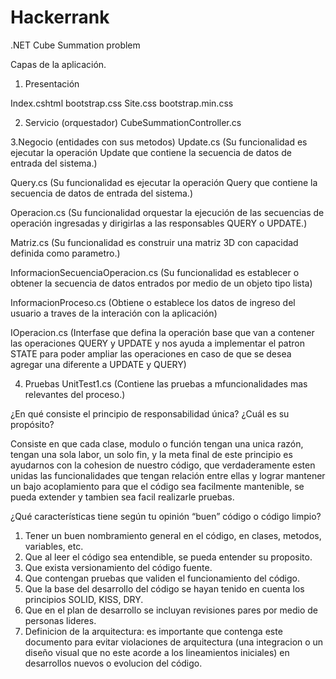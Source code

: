 # Hackerrank
.NET Cube Summation problem


Capas de la aplicación.
1. Presentación

Index.cshtml
bootstrap.css
Site.css
bootstrap.min.css

2. Servicio (orquestador)
CubeSummationController.cs

3.Negocio (entidades con sus metodos)
Update.cs (Su funcionalidad es ejecutar la operación Update que contiene la secuencia de datos de entrada del sistema.)

Query.cs (Su funcionalidad es ejecutar la operación Query que contiene la secuencia de datos de entrada del sistema.)

Operacion.cs (Su funcionalidad orquestar la ejecución de las secuencias de operación ingresadas y dirigirlas a las responsables QUERY o UPDATE.)

Matriz.cs (Su funcionalidad es construir una matriz 3D con capacidad definida como parametro.)

InformacionSecuenciaOperacion.cs (Su funcionalidad es establecer o obtener la secuencia de datos entrados por medio de un objeto tipo lista)

InformacionProceso.cs (Obtiene o establece los datos de ingreso del usuario a traves de la interación con la aplicación)

IOperacion.cs (Interfase que defina la operación base que van a contener las operaciones QUERY y UPDATE y nos ayuda a implementar el patron STATE para poder ampliar las operaciones en caso de que se desea agregar una diferente a UPDATE y QUERY)

4.  Pruebas
UnitTest1.cs (Contiene las pruebas a mfuncionalidades mas relevantes del proceso.)


¿En qué consiste el principio de responsabilidad única? ¿Cuál es su propósito?

Consiste en que cada clase, modulo o función tengan una unica razón, tengan una sola labor, un solo fin, y la meta final de este principio es  ayudarnos con la cohesion de nuestro código, que verdaderamente esten unidas las funcionalidades que tengan relación entre ellas y lograr mantener un bajo acoplamiento para que el código sea facilmente mantenible, se pueda extender y tambien sea facil realizarle pruebas.

¿Qué características tiene según tu opinión “buen” código o código limpio?

1. Tener un buen nombramiento general en el código, en clases, metodos, variables, etc.
2. Que al leer el código sea entendible, se pueda entender su proposito.
3. Que exista versionamiento del código fuente.
4. Que contengan pruebas que validen el funcionamiento del código.
5. Que la base del desarrollo del código se hayan tenido en cuenta los principios SOLID, KISS, DRY.
6. Que en el plan de desarrollo se incluyan revisiones pares por medio de personas lideres.
7. Definicion de la arquitectura: es importante que contenga este documento para evitar violaciones de arquitectura (una integracion o un diseño visual que no este acorde a los lineamientos iniciales) en desarrollos nuevos o evolucion del código.
